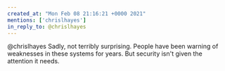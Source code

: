 ```yaml
---
created_at: "Mon Feb 08 21:16:21 +0000 2021"
mentions: ['chrislhayes']
in_reply_to: @chrislhayes
---
```


@chrislhayes Sadly, not terribly surprising. People have been warning of weaknesses in these systems for years. But security isn't given the attention it needs.